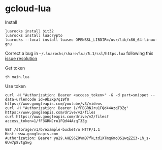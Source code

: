 # gcloud-lua

Install

    luarocks install bit32
    luarocks install luacrypto
    luarocks --local install luasec OPENSSL_LIBDIR=/usr/lib/x86_64-linux-gnu

Correct a bug in `~/.luarocks/share/lua/5.1/ssl/https.lua` following this [issue resolution](https://github.com/brunoos/luasec/issues/44)

Get token

    th main.lua

Use token

    curl -H "Authorization: Bearer <access_token>" -G -d part=snippet --data-urlencode id=9bZkp7q19f0 https://www.googleapis.com/youtube/v3/videos
    curl -H "Authorization: Bearer 1/fFBGRNJru1FQd44AzqT3Zg" https://www.googleapis.com/drive/v2/files
    curl https://www.googleapis.com/drive/v2/files?access_token=1/fFBGRNJru1FQd44AzqT3Zg

    GET /storage/v1/b/example-bucket/o HTTP/1.1
    Host: www.googleapis.com
    Authorization: Bearer ya29.AHES6ZRVmB7fkLtd1XTmq6mo0S1wqZZi3-Lh_s-6Uw7p8vtgSwg
